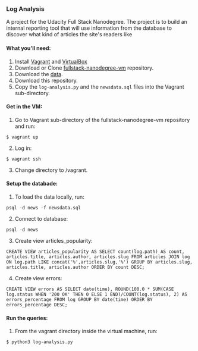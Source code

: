 ### Log Analysis
A project for the Udacity Full Stack Nanodegree. The project is to build an internal reporting tool that will use information from the database to discover what kind of articles the site's readers like

#### What you'll need:
1. Install [Vagrant](https://www.vagrantup.com/) and [VirtualBox](https://www.virtualbox.org/)
2. Download or Clone [fullstack-nanodegree-vm](https://github.com/udacity/fullstack-nanodegree-vm) repository.
3. Download the [data](https://d17h27t6h515a5.cloudfront.net/topher/2016/August/57b5f748_newsdata/newsdata.zip).
4. Download this repository.
5. Copy the `log-analysis.py` and the `newsdata.sql` files into the Vagrant sub-directory.

#### Get in the VM:
1. Go to Vagrant sub-directory of the fullstack-nanodegree-vm repository and run:

```
$ vagrant up
```
2. Log in:

```
$ vagrant ssh
```
3. Change directory to /vagrant.

#### Setup the databade:

1. To load the data locally, run:

```
psql -d news -f newsdata.sql
```
2. Connect to database:

```
psql -d news
```

3. Create view articles_popularity:
```
CREATE VIEW articles_popularity AS SELECT count(log.path) AS count, articles.title, articles.author, articles.slug FROM articles JOIN log ON log.path LIKE concat('%',articles.slug,'%') GROUP BY articles.slug, articles.title, articles.author ORDER BY count DESC;
```

4. Create view errors:
```
CREATE VIEW errors AS SELECT date(time), ROUND(100.0 * SUM(CASE log.status WHEN '200 OK' THEN 0 ELSE 1 END)/COUNT(log.status), 2) AS errors_percentage FROM log GROUP BY date(time) ORDER BY errors_percentage DESC;
```

#### Run the queries:
1. From the vagrant directory inside the virtual machine, run:
```
$ python3 log-analysis.py
```
